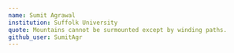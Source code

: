 ```yaml
---
name: Sumit Agrawal
institution: Suffolk University
quote: Mountains cannot be surmounted except by winding paths.
github_user: SumitAgr
---
```

